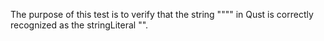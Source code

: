 The purpose of this test is to verify that the string """" in Qust is correctly recognized as the stringLiteral "".